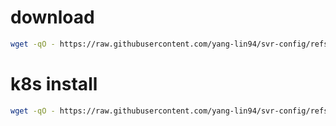 
# download

```bash
wget -qO - https://raw.githubusercontent.com/yang-lin94/svr-config/refs/heads/main/k8s/download | bash
```

# k8s install

```bash
wget -qO - https://raw.githubusercontent.com/yang-lin94/svr-config/refs/heads/main/k8s/k8s.install/install.sh | sudo bash
```
